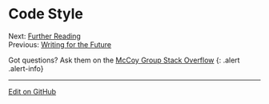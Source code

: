 # Code Style


<span class="text-muted">Next:</span>
 [Further Reading](FurtherReading.md)<br/>
<span class="text-muted">Previous:</span>
 [Writing for the Future](FutureCentricDesign.md)<br/>

Got questions? Ask them on the [McCoy Group Stack Overflow](https://stackoverflow.com/c/mccoygroup/questions/ask)
{: .alert .alert-info}

---
[Edit on GitHub <i class="fab fa-github" aria-hidden="true"></i>](https://github.com/McCoyGroup/References/edit/gh-pages/McCoy%20Group%20Code%20Academy/ProgrammingTips/DevelopingCodeStyle.md)